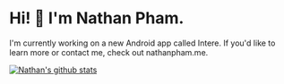 # Hi! 👋 I'm Nathan Pham.
I'm currently working on a new Android app called Intere. If you'd like to learn more or contact me, check out nathanpham.me.

[![Nathan's github stats](https://github-readme-stats.vercel.app/api?username=nathan-pham&theme=radical&show_icons=true)](https://github.com/anuraghazra/github-readme-stats)
